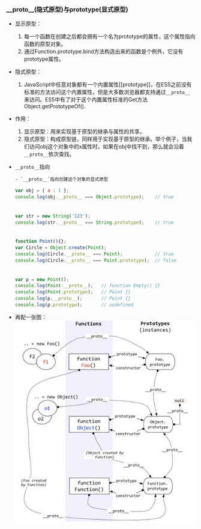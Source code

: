 ### \_\_proto\_\_(隐式原型)与prototype(显式原型)

- 显示原型：

    1. 每一个函数在创建之后都会拥有一个名为prototype的属性，这个属性指向函数的原型对象。
    2. 通过Function.prototype.bind方法构造出来的函数是个例外，它没有prototype属性。

- 隐式原型：

    1. JavaScript中任意对象都有一个内置属性[[prototype]]，在ES5之前没有标准的方法访问这个内置属性，但是大多数浏览器都支持通过`__proto__`来访问。ES5中有了对于这个内置属性标准的Get方法Object.getPrototypeOf().
    
- 作用：
 
    1. 显示原型：用来实现基于原型的继承与属性的共享。
    2. 隐式原型：构成原型链，同样用于实现基于原型的继承。举个例子，当我们访问obj这个对象中的x属性时，如果在obj中找不到，那么就会沿着`__proto__`依次查找。


- `__proto__`指向
  
      - `__proto__`指向创建这个对象的显式原型   


    ```js
    var obj = { a : 1 };
    console.log(obj.__proto__ === Object.prototype);    // true


    var str = new String('123');
    console.log(str.__proto__ === String.prototype);    // true


    function Point(){};
    var Circle = Object.create(Point);
    console.log(Circle.__proto__ === Point);            // true
    console.log(Circle.__proto__ === Point.prototype);  // false


    var p = new Point();
    console.log(Point.__proto__);   // function Empty() {}
    console.log(Point.prototype);   // Point {}
    console.log(p.__proto__);       // Point {}
    console.log(p.prototype);       // undefined
    ```

 - 再配一张图：
  ![](/assets/e83bca5f1d1e6bf359d1f75727968c11_720x4096.jpg)
